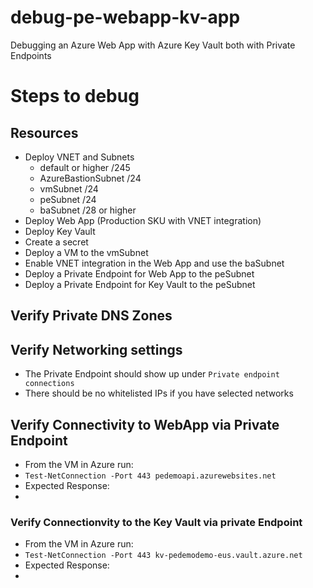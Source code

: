 # debug-pe-webapp-kv-app
Debugging an Azure Web App with Azure Key Vault both with Private Endpoints

# Steps to debug

## Resources

- Deploy VNET and Subnets
  - default or higher /245
  - AzureBastionSubnet /24
  - vmSubnet /24
  - peSubnet /24
  - baSubnet /28 or higher
- Deploy Web App (Production SKU with VNET integration)
- Deploy Key Vault
- Create a secret
- Deploy a VM to the vmSubnet
- Enable VNET integration in the Web App and use the baSubnet
- Deploy a Private Endpoint for Web App to the peSubnet
- Deploy a Private Endpoint for Key Vault to the peSubnet

## Verify Private DNS Zones

## Verify Networking settings

- The Private Endpoint should show up under ```Private endpoint connections```
- There should be no whitelisted IPs if you have selected networks

## Verify Connectivity to WebApp via Private Endpoint

- From the VM in Azure run:
- ```Test-NetConnection -Port 443 pedemoapi.azurewebsites.net```
- Expected Response:
- 

### Verify Connectionvity to the Key Vault via private Endpoint


- From the VM in Azure run:
- ```Test-NetConnection -Port 443 kv-pedemodemo-eus.vault.azure.net```
- Expected Response:
- 
